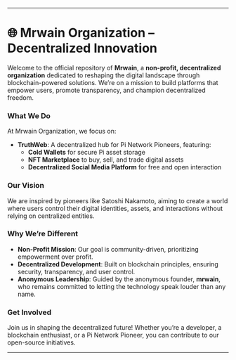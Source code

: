 

---

# 🌐 **Mrwain Organization – Decentralized Innovation**  

Welcome to the official repository of **Mrwain**, a **non-profit, decentralized organization** dedicated to reshaping the digital landscape through blockchain-powered solutions. We’re on a mission to build platforms that empower users, promote transparency, and champion decentralized freedom.  

### **What We Do**  
At Mrwain Organization, we focus on:  
- **TruthWeb**: A decentralized hub for Pi Network Pioneers, featuring:  
  - **Cold Wallets** for secure Pi asset storage  
  - **NFT Marketplace** to buy, sell, and trade digital assets  
  - **Decentralized Social Media Platform** for free and open interaction  

### **Our Vision**  
We are inspired by pioneers like Satoshi Nakamoto, aiming to create a world where users control their digital identities, assets, and interactions without relying on centralized entities.  

### **Why We’re Different**  
- **Non-Profit Mission**: Our goal is community-driven, prioritizing empowerment over profit.  
- **Decentralized Development**: Built on blockchain principles, ensuring security, transparency, and user control.  
- **Anonymous Leadership**: Guided by the anonymous founder, **mrwain**, who remains committed to letting the technology speak louder than any name.  

### **Get Involved**  
Join us in shaping the decentralized future! Whether you’re a developer, a blockchain enthusiast, or a Pi Network Pioneer, you can contribute to our open-source initiatives.  

---

